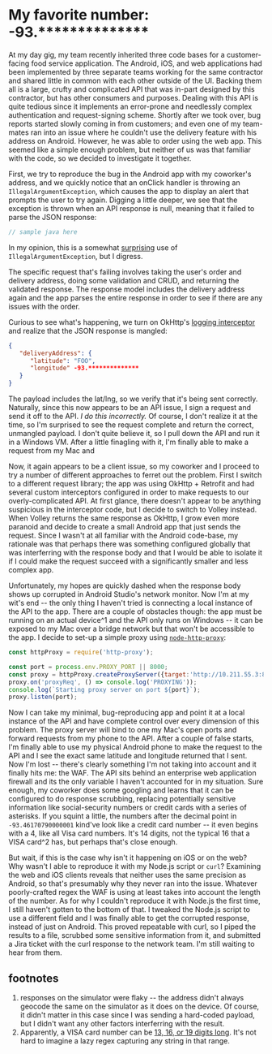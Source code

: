 # My favorite number: -93.**************

At my day gig, my team recently inherited three code bases for a customer-facing food service application. 
The Android, iOS, and web applications had been implemented by three separate teams working for the same contractor and shared little in common with each other outside of the UI.
Backing them all is a large, crufty and complicated API that was in-part designed by this contractor, but has other consumers and purposes. 
Dealing with this API is quite tedious since it implements an error-prone and needlessly complex authentication and request-signing scheme.
Shortly after we took over, bug reports started slowly coming in from customers; and even one of my team-mates ran into an issue where he couldn't use the delivery feature with his address on Android.
However, he was able to order using the web app. This seemed like a simple enough problem, but neither of us was that familiar with the code, so we decided to investigate it together.

First, we try to reproduce the bug in the Android app with my coworker's address, and we quickly notice that an onClick handler is throwing an `IllegalArgumentException`, which causes the app to display an alert that prompts the user to try again.
Digging a little deeper, we see that the exception is thrown when an API response is null, meaning that it failed to parse the JSON response:

```java
// sample java here
```
In my opinion, this is a somewhat [surprising](https://en.wikipedia.org/wiki/Principle_of_least_astonishment) use of `IllegalArgumentException`, but I digress.

The specific request that's failing involves taking the user's order and delivery address, doing some validation and CRUD, and returning the validated response. 
The response model includes the delivery address again and the app parses the entire response in order to see if there are any issues with the order.

Curious to see what's happening, we turn on OkHttp's [logging interceptor](https://github.com/square/okhttp/tree/master/okhttp-logging-interceptor) and realize that the JSON response is mangled:

```json
{
   "deliveryAddress": {
      "latitude": "FOO",
      "longitude" -93.**************
   }
}
```

The payload includes the lat/lng, so we verify that it's being sent correctly. Naturally, since this now appears to be an API issue, I sign a request and send it off to the API. 
*I do this incorrectly.* Of course, I don't realize it at the time, so I'm surprised to see the request complete and return the correct, unmangled payload. 
I don't quite believe it, so I pull down the API and run it in a Windows VM. After a little finagling with it, I'm finally able to make a request from my Mac and 


Now, it again appears to be a client issue, so my coworker and I proceed to try a number of different approaches to ferret out the problem. 
First I switch to a different request library; the app was using OkHttp + Retrofit and had several custom interceptors configured in order to make requests to our overly-complicated API. 
At first glance, there doesn't appear to be anything suspicious in the interceptor code, but I decide to switch to Volley instead. When Volley returns the same response as OkHttp, I grow even more paranoid and decide to create a small Android app that just sends the request. 
Since I wasn't at all familiar with the Android code-base, my rationale was that perhaps there was something configured globally that was interferring with the response body and that I would be able to isolate it if I could make the request succeed with a significantly smaller and less complex app.

Unfortunately, my hopes are quickly dashed when the response body shows up corrupted in Android Studio's network monitor. Now I'm at my wit's end -- the only thing I haven't tried is connecting a local instance of the API to the app. 
There are a couple of obstacles though: the app must be running on an actual device^1 and the API only runs on Windows -- it can be exposed to my Mac over a bridge network but that won't be accessible to the app.
I decide to set-up a simple proxy using [`node-http-proxy`](https://github.com/nodejitsu/node-http-proxy):

```js
const httpProxy = require('http-proxy');

const port = process.env.PROXY_PORT || 8000;
const proxy = httpProxy.createProxyServer({target:'http://10.211.55.3:8080/'}); // the bridged network IP of my Windows VM
proxy.on('proxyReq', () => console.log('PROXYING'));
console.log(`Starting proxy server on port ${port}`);
proxy.listen(port);
``` 

Now I can take my minimal, bug-reproducing app and point it at a local instance of the API and have complete control over every dimension of this problem. The proxy server will bind to one my Mac's open ports and forward requests from my phone to the API.
After a couple of false starts, I'm finally able to use my physical Android phone to make the request to the API and I see the exact same latitude and longitude returned that I sent. Now I'm lost -- there's clearly something I'm not taking into account and it finally hits me: the WAF.
The API sits behind an enterprise web application firewall and its the only variable I haven't accounted for in my situation. 
Sure enough, my coworker does some googling and learns that it can be configured to do response scrubbing, replacing potentially sensitive information like social-security numbers or credit cards with a series of asterisks.
If you squint a little, the numbers after the decimal point in `-93.46170790000001` kind've look like a credit card number -- it even begins with a 4, like all Visa card numbers. It's 14 digits, not the typical 16 that a VISA card^2 has, but perhaps that's close enough.
 
But wait, if this is the case why isn't it happening on iOS or on the web? Why wasn't I able to reproduce it with my Node.js script or `curl`? 
Examining the web and iOS clients reveals that neither uses the same precision as Android, so that's presumably why they never ran into the issue. Whatever poorly-crafted regex the WAF is using at least takes into account the length of the number. 
As for why I couldn't reproduce it with Node.js the first time, I still haven't gotten to the bottom of that. I tweaked the Node.js script to use a different field and I was finally able to get the corrupted response, instead of just on Android. 
This proved repeatable with curl, so I piped the results to a file, scrubbed some sensitive information from it, and submitted a Jira ticket with the curl response to the network team. I'm still waiting to hear from them.
 
 
## footnotes 
1. responses on the simulator were flaky -- the address didn't always geocode the same on the simulator as it does on the device. 
Of course, it didn't matter in this case since I was sending a hard-coded payload, but I didn't want any other factors interferring with the result.
2. Apparently, a VISA card number can be [13, 16, or 19 digits long](https://en.wikipedia.org/wiki/Payment_card_number#Issuer_idgentification_number_(IIN)). It's not hard to imagine a lazy regex capturing any string in that range.
